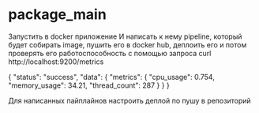 # package_main
Запустить в docker приложение
И написать к нему pipeline, который будет собирать image, пушить его в docker hub, деплоить его 
и потом проверять его работоспособность с помощью запроса
curl http://localhost:9200/metrics


{
  "status": "success",
  "data": {
    "metrics": {
      "cpu_usage": 0.754,
      "memory_usage": 34.21,
      "thread_count": 287
    }
  }
}


Для написанных пайплайнов настроить деплой по пушу в репозиторий
